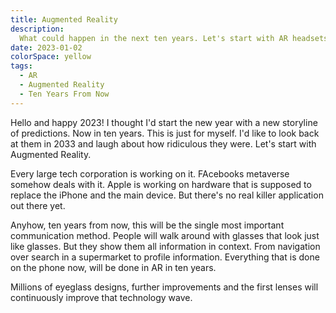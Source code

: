 ```yaml
---
title: Augmented Reality
description:
  What could happen in the next ten years. Let's start with AR headsets
date: 2023-01-02
colorSpace: yellow
tags:
  - AR
  - Augmented Reality
  - Ten Years From Now
---
```


Hello and happy 2023! I thought I'd start the new year with a new storyline of
predictions. Now in ten years. This is just for myself. I'd like to look back at
them in 2033 and laugh about how ridiculous they were. Let's start with
Augmented Reality.

Every large tech corporation is working on it. FAcebooks metaverse somehow deals
with it. Apple is working on hardware that is supposed to replace the iPhone and
the main device. But there's no real killer application out there yet.

Anyhow, ten years from now, this will be the single most important communication
method. People will walk around with glasses that look just like glasses. But
they show them all information in context. From navigation over search in a
supermarket to profile information. Everything that is done on the phone now,
will be done in AR in ten years.

Millions of eyeglass designs, further improvements and the first lenses will
continuously improve that technology wave.
